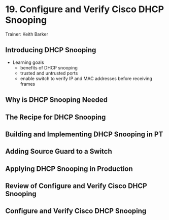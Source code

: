 # 19. Configure and Verify Cisco DHCP Snooping

Trainer: Keith Barker


## Introducing DHCP Snooping

- Learning goals
  - benefits of DHCP snooping
  - trusted and untrusted ports
  - enable switch to verify IP and MAC addresses before receiving frames

## Why is DHCP Snooping Needed




## The Recipe for DHCP Snooping




## Building and Implementing DHCP Snooping in PT




## Adding Source Guard to a Switch




## Applying DHCP Snooping in Production




## Review of Configure and Verify Cisco DHCP Snooping




## Configure and Verify Cisco DHCP Snooping



